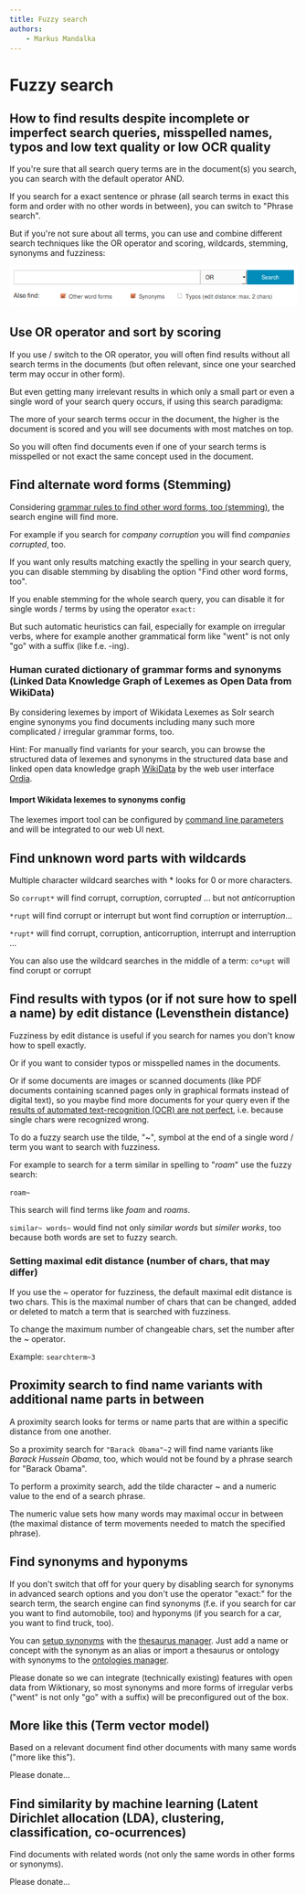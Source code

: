 ```yaml
---
title: Fuzzy search
authors:
    - Markus Mandalka
---
```


# Fuzzy search


## How to find results despite incomplete or imperfect search queries, misspelled names, typos and low text quality or low OCR quality



If you're sure that all search query terms are in the document(s) you search, you can search with the default operator AND.

If you search for a exact sentence or phrase (all search terms in exact this form and order with no other words in between), you can switch to "Phrase search".

But if you're not sure about all terms, you can use and combine different search techniques like the OR operator and scoring, wildcards, stemming, synonyms and fuzziness:


![](../../../screenshots/semantic.png)

## Use OR operator and sort by scoring


If you use / switch to the OR operator, you will often find results without all search terms in the documents (but often relevant, since one your searched term may occur in other form).

But even getting many irrelevant results in which only a small part or even a single word of your search query occurs, if using this search paradigma:

The more of your search terms occur in the document, the higher is the document is scored and you will see documents with most matches on top.

So you will often find documents even if one of your search terms is misspelled or not exact the same concept used in the document.


## Find alternate word forms (Stemming)


Considering [grammar rules to find other word forms, too (stemming)](../../admin/config/stemming), the search engine will find more.

For example if you search for *company corruption* you will find *companies corrupted*, too.

If you want only results matching exactly the spelling in your search query, you can disable stemming by disabling the option "Find other word forms, too".

If you enable stemming for the whole search query, you can disable it for single words / terms by using the operator `exact:`

But such automatic heuristics can fail, especially for example on irregular verbs, where for example another grammatical form like "went" is not only "go" with a suffix (like f.e. -ing).

### Human curated dictionary of grammar forms and synonyms (Linked Data Knowledge Graph of Lexemes as Open Data from WikiData)


By considering lexemes by import of Wikidata Lexemes as Solr search engine synonyms you find documents including many such more complicated / irregular grammar forms, too.

Hint: For manually find variants for your search, you can browse the structured data of lexemes and synonyms in the structured data base and linked open data knowledge graph [WikiData](https://www.wikidata.org) by the web user interface [Ordia](https://tools.wmflabs.org/ordia/).

#### Import Wikidata lexemes to synonyms config



The lexemes import tool can be configured by [command line parameters](../../../lexemes) and will be integrated to our web UI next.



## Find unknown word parts with wildcards


Multiple character wildcard searches with * looks for 0 or more characters.

So
`corrupt*`
will find corrupt, corrupt*ion*, corrupt*ed* ... but not *anti*corruption

`*rupt`
will find corrupt or interrupt but wont find corrupt*ion* or interrupt*ion*...

`*rupt*`
will find corrupt, corruption, anticorruption, interrupt and interruption ...

You can also use the wildcard searches in the middle of a term:
`co*upt`
will find corupt or corrupt


## Find results with typos (or if not sure how to spell a name) by edit distance (Levensthein distance)



Fuzziness by edit distance is useful if you search for names you don't know how to spell exactly.

Or if you want to consider typos or misspelled names in the documents.

Or if some documents are images or scanned documents (like PDF documents containing scanned pages only in graphical formats instead of digital text), so you maybe find more documents for your query even if the [results of automated text-recognition (OCR) are not perfect](../../admin/config/ocr), i.e. because single chars were recognized wrong.

To do a fuzzy search use the tilde, "~", symbol at the end of a single word / term you want to search with fuzziness.

For example to search for a term similar in spelling to "*roam*" use the fuzzy search:

`roam~`

This search will find terms like *foam* and *roams*.

`similar~ words~`
would find not only *similar words* but *similer works*, too because both words are set to fuzzy search.


### Setting maximal edit distance (number of chars, that may differ)


If you use the ~ operator for fuzziness, the default maximal edit distance is two chars. This is the maximal number of chars that can be changed, added or deleted to match a term that is searched with fuzziness.

To change the maximum number of changeable chars, set the number after the ~ operator.

Example:
`searchterm~3`
## Proximity search to find name variants with additional name parts in between



A proximity search looks for terms or name parts that are within a specific distance from one another.

So a proximity search for
`"Barack Obama"~2`
will find name variants like *Barack Hussein Obama*, too, which would not be found by a phrase search for "Barack Obama".

To perform a proximity search, add the tilde character ~ and a numeric value to the end of a search phrase.

The numeric value sets how many words may maximal occur in between (the maximal distance of term movements needed to match the specified phrase).


## Find synonyms and hyponyms


If you don't switch that off for your query by disabling search for synonyms in advanced search options and you don't use the operator "exact:" for the search term, the search engine can find synonyms (f.e. if you search for car you want to find automobile, too) and hyponyms (if you search for a car, you want to find truck, too).

You can [setup synonyms](../../admin/config/synonyms) with the [thesaurus manager](../../datamanagement/thesaurus). Just add a name or concept with the synonym as an alias or import a thesaurus or ontology with synonyms to the [ontologies manager](../../datamanagement/ontologies).

Please donate so we can integrate (technically existing) features with open data from Wiktionary, so most synonyms and more forms of irregular verbs ("went" is not only "go" with a suffix) will be preconfigured out of the box.


## More like this (Term vector model)


Based on a relevant document find other documents with many same words ("more like this").

Please donate...

## Find similarity by machine learning (Latent Dirichlet allocation (LDA), clustering, classification, co-ocurrences)


Find documents with related words (not only the same words in other forms or synonyms).

Please donate...